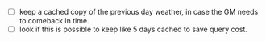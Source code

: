 - [ ] keep a cached copy of the previous day weather, in case the GM needs to comeback in time.  
- [ ] look if this is possible to keep like 5 days cached to save query cost.